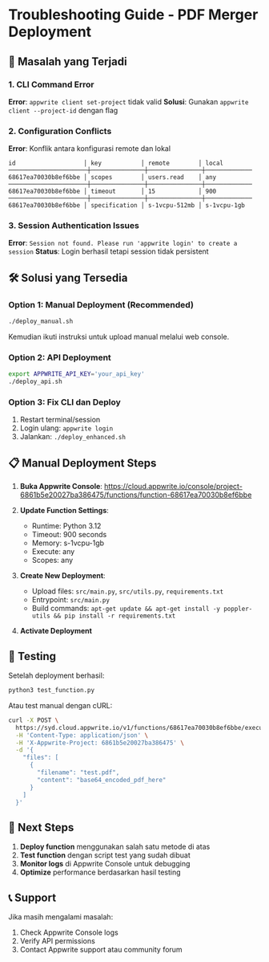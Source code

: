 # Troubleshooting Guide - PDF Merger Deployment

## 🚨 Masalah yang Terjadi

### 1. CLI Command Error
**Error**: `appwrite client set-project` tidak valid
**Solusi**: Gunakan `appwrite client --project-id` dengan flag

### 2. Configuration Conflicts  
**Error**: Konflik antara konfigurasi remote dan lokal
```
id                   │ key           │ remote        │ local        
──────────────────────┼───────────────┼───────────────┼─────────────
68617ea70030b8ef6bbe │ scopes        │ users.read    │ any          
──────────────────────┼───────────────┼───────────────┼─────────────
68617ea70030b8ef6bbe │ timeout       │ 15            │ 900          
──────────────────────┼───────────────┼───────────────┼─────────────
68617ea70030b8ef6bbe │ specification │ s-1vcpu-512mb │ s-1vcpu-1gb  
```

### 3. Session Authentication Issues
**Error**: `Session not found. Please run 'appwrite login' to create a session`
**Status**: Login berhasil tetapi session tidak persistent

## 🛠️ Solusi yang Tersedia

### Option 1: Manual Deployment (Recommended)
```bash
./deploy_manual.sh
```
Kemudian ikuti instruksi untuk upload manual melalui web console.

### Option 2: API Deployment
```bash
export APPWRITE_API_KEY='your_api_key'
./deploy_api.sh
```

### Option 3: Fix CLI dan Deploy
1. Restart terminal/session
2. Login ulang: `appwrite login`
3. Jalankan: `./deploy_enhanced.sh`

## 📋 Manual Deployment Steps

1. **Buka Appwrite Console**:
   https://cloud.appwrite.io/console/project-6861b5e20027ba386475/functions/function-68617ea70030b8ef6bbe

2. **Update Function Settings**:
   - Runtime: Python 3.12
   - Timeout: 900 seconds
   - Memory: s-1vcpu-1gb
   - Execute: any
   - Scopes: any

3. **Create New Deployment**:
   - Upload files: `src/main.py`, `src/utils.py`, `requirements.txt`
   - Entrypoint: `src/main.py`
   - Build commands: `apt-get update && apt-get install -y poppler-utils && pip install -r requirements.txt`

4. **Activate Deployment**

## 🧪 Testing

Setelah deployment berhasil:

```bash
python3 test_function.py
```

Atau test manual dengan cURL:

```bash
curl -X POST \
  https://syd.cloud.appwrite.io/v1/functions/68617ea70030b8ef6bbe/executions \
  -H 'Content-Type: application/json' \
  -H 'X-Appwrite-Project: 6861b5e20027ba386475' \
  -d '{
    "files": [
      {
        "filename": "test.pdf",
        "content": "base64_encoded_pdf_here"
      }
    ]
  }'
```

## 🔧 Next Steps

1. **Deploy function** menggunakan salah satu metode di atas
2. **Test function** dengan script test yang sudah dibuat
3. **Monitor logs** di Appwrite Console untuk debugging
4. **Optimize** performance berdasarkan hasil testing

## 📞 Support

Jika masih mengalami masalah:
1. Check Appwrite Console logs
2. Verify API permissions
3. Contact Appwrite support atau community forum
